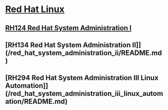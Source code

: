 # [Red Hat Linux](/README.md)
## [RH124 Red Hat System Administration I](/red_hat_system_administration_i/README.md)
## [RH134 Red Hat System Administration II]](/red_hat_system_administration_ii/README.md)
## [RH294 Red Hat System Administration III Linux Automation]](/red_hat_system_administration_iii_linux_automation/README.md)
